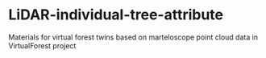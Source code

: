 # LiDAR-individual-tree-attribute
Materials for virtual forest twins based on marteloscope point cloud data in VirtualForest project
